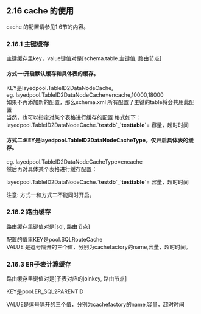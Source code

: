 ## 2.16 cache 的使用
cache 的配置请参见1.6节的内容。  
### 2.16.1 主键缓存
主键缓存里key，value键值对是[schema.table.主键值, 路由节点]
#### 方式一:开启默认缓存和具体表的缓存。
KEY是layedpool.TableID2DataNodeCache,   
eg. layedpool.TableID2DataNodeCache=encache,10000,18000  
如果不再添加新的配置，那么schema.xml 所有配置了主键的table将会共用此配置  
当然，也可以指定对某个表格进行缓存的配置
格式如下：
layedpool.TableID2DataNodeCache.\`**testdb**\`\_\`**testtable**\`= 容量，超时时间

#### 方式二:KEY是layedpool.TableID2DataNodeCacheType，仅开启具体表的缓存。  
eg. layedpool.TableID2DataNodeCacheType=encache   
然后再对具体某个表格进行缓存配置：  

layedpool.TableID2DataNodeCache.\`**testdb**\`\_\`**testtable**\`= 容量，超时时间  

注意: 方式一和方式二不能同时开启。

### 2.16.2 路由缓存
路由缓存里键值对是[sql, 路由节点]   
 
配置的值里KEY是pool.SQLRouteCache   
VALUE 是逗号隔开的三个值，分别为cachefactory的name,容量，超时时间。 
 
### 2.16.3 ER子表计算缓存
路由缓存里键值对是[子表对应的joinkey, 路由节点]  

KEY是pool.ER_SQL2PARENTID

VALUE是逗号隔开的三个值，分别为cachefactory的name,容量，超时时间
